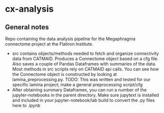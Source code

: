 # cx-analysis
## General notes
Repo containing the data analysis pipeline for the Megaphragma connectome project at the Flatiron Institute. 
- src contains objects/methods needed to fetch and organize connectivity data from CATMAID. Produces a Connectome object based on a cfg file. Also saves a couple of Pandas Dataframes with summaries of the data. Most methods in src scripts rely on CATMAID api calls. You can see how the Connectome object is constructed by looking at lamina_preprocessing.py. TODO: This was written and tested for our specific lamina project; make a general preprocessing script/cfg
- After obtaining summary Dataframes, you can run a number of the jupyter-notebooks in the parent directory. Make sure jupytext is installed and included in your jupyter-notebook/lab build to convert the .py files here to .ipynb

